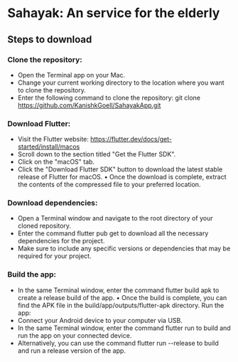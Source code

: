 # Sahayak: An service for the elderly

## Steps to download

### Clone the repository:
- Open the Terminal app on your Mac.
- Change your current working directory to the location where you want to clone the repository.
- Enter the following command to clone the repository: git clone https://github.com/KanishkGoell/SahayakApp.git

### Download Flutter:
- Visit the Flutter website: https://flutter.dev/docs/get-started/install/macos
- Scroll down to the section titled "Get the Flutter SDK".
- Click on the "macOS" tab.
- Click the "Download Flutter SDK" button to download the latest stable release of Flutter for macOS. • Once the download is complete, extract the contents of the compressed file to your preferred location. 

### Download dependencies:
- Open a Terminal window and navigate to the root directory of your cloned repository.
- Enter the command flutter pub get to download all the necessary dependencies for the project.
- Make sure to include any specific versions or dependencies that may be required for your project.

### Build the app:
- In the same Terminal window, enter the command flutter build apk to create a release build of the app. • Once the build is complete, you can find the APK file in the build/app/outputs/flutter-apk directory. Run the app:
- Connect your Android device to your computer via USB.
- In the same Terminal window, enter the command flutter run to build and run the app on your connected device.
- Alternatively, you can use the command flutter run --release to build and run a release version of the app.
